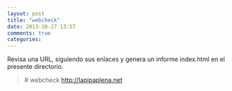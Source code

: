 ```yaml
---
layout: post
title: "webcheck"
date: 2013-10-27 13:57
comments: true
categories: 
---
```

Revisa una URL, siguiendo sus enlaces y genera un informe index.html en el presente directorio.

>\# webcheck http://lapipaplena.net

